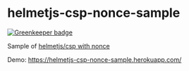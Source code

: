 helmetjs-csp-nonce-sample
=========================

[![Greenkeeper badge](https://badges.greenkeeper.io/teppeis/helmetjs-csp-nonce-sample.svg)](https://greenkeeper.io/)

Sample of [helmetjs/csp with nonce](https://github.com/teppeis/csp/tree/support-nonce)

Demo: https://helmetjs-csp-nonce-sample.herokuapp.com/
